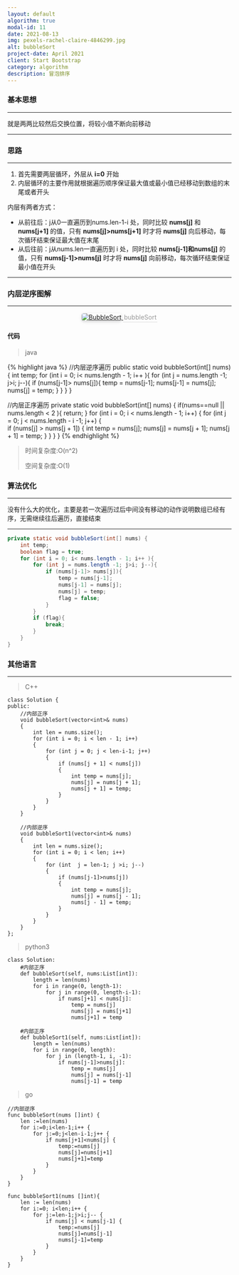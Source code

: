 ```yaml
---
layout: default
algorithm: true
modal-id: 11
date: 2021-08-13
img: pexels-rachel-claire-4846299.jpg
alt: bubbleSort
project-date: April 2021
client: Start Bootstrap
category: algorithm
description: 冒泡排序
---
```


### 基本思想
- - -
就是两两比较然后交换位置，将较小值不断向前移动
- - -

### 思路
- - -
1. 首先需要两层循环，外层从 __i=0__ 开始
2. 内层循环的主要作用就根据遍历顺序保证最大值或最小值已经移动到数组的末尾或者开头

内层有两者方式：
- 从前往后：j从0一直遍历到nums.len-1-i 处，同时比较 __nums[j]__ 和 __nums[j+1]__ 的值，只有 __nums[j]>nums[j+1]__ 时才将 __nums[j]__ 向后移动，每次循环结束保证最大值在末尾
- 从后往前：j从nums.len一直遍历到 i 处，同时比较 __nums[j-1]和nums[j]__ 的值，只有 __nums[j-1]>nums[j]__ 时才将 __nums[j]__ 向前移动，每次循环结束保证最小值在开头

- - -

### 内层逆序图解
- - -
<center>
    <a href="https://cdn.jsdelivr.net/gh/BiggerYellow/BiggerYellow.github.io/img/algorithm/bubbleSort/BubbleSort.jpg">
    <img style="border-radius: 0.3125em;
    box-shadow: 0 2px 4px 0 rgba(34,36,38,.12),0 2px 10px 0 rgba(34,36,38,.08);" class="img-responsive img-centered" alt="BubbleSort"
    src="https://cdn.jsdelivr.net/gh/BiggerYellow/BiggerYellow.github.io/img/algorithm/bubbleSort/BubbleSort.jpg">
    <div style="color:orange; border-bottom: 1px solid #d9d9d9;
    display: inline-block;
    color: #999;
    padding: 2px;">bubbleSort</div>
    </a>
</center>

#### 代码
>java

{% highlight java %}
//内层逆序遍历
public static void bubbleSort(int[] nums){
     int temp;
    for (int i = 0; i< nums.length - 1; i++ ){
        for (int j = nums.length -1; j>i; j--){
            if (nums[j-1]> nums[j]){
                temp = nums[j-1];
                nums[j-1] = nums[j];
                nums[j] = temp;
            }
        }
    }
}

//内层正序遍历
private static void bubbleSort(int[] nums) {
        if(nums==null || nums.length < 2 ){
            return;
        }
        for (int i = 0; i < nums.length - 1; i++) {
            for (int j = 0; j < nums.length - i -1; j++) {   
                if (nums[j] > nums[j + 1]) {
                    int temp = nums[j];
                    nums[j] = nums[j + 1];
                    nums[j + 1] = temp;
                }
            }
        }
    }
{% endhighlight %}


> 时间复杂度:O(n^2)
>
> 空间复杂度:O(1)

### 算法优化
- - -
没有什么大的优化，主要是若一次遍历过后中间没有移动的动作说明数组已经有序，无需继续往后遍历，直接结束
- - -

```Java
private static void bubbleSort(int[] nums) {
    int temp;
    boolean flag = true;
    for (int i = 0; i< nums.length - 1; i++ ){
        for (int j = nums.length -1; j>i; j--){
            if (nums[j-1]> nums[j]){
                temp = nums[j-1];
                nums[j-1] = nums[j];
                nums[j] = temp;
                flag = false;
            }
        }
        if (flag){
            break;
        }
    }
}
```

### 其他语言
- - -
> C++

```
class Solution {
public:
	//内部正序
	void bubbleSort(vector<int>& nums)
	{
		int len = nums.size();
		for (int i = 0; i < len - 1; i++)
		{
			for (int j = 0; j < len-i-1; j++)
			{
				if (nums[j + 1] < nums[j])
				{
					int temp = nums[j];
					nums[j] = nums[j + 1];
					nums[j + 1] = temp;
				}
			}
		}
	}

	//内部逆序
	void bubbleSort1(vector<int>& nums)
	{
		int len = nums.size();
		for (int i = 0; i < len; i++)
		{
			for (int  j = len-1; j >i; j--)
			{
				if (nums[j-1]>nums[j])
				{
					int temp = nums[j];
					nums[j] = nums[j - 1];
					nums[j - 1] = temp;
				}
			}
		}
	}
};
```

> python3

```
class Solution:
    #内部正序
    def bubbleSort(self, nums:List[int]):
        length = len(nums)
        for i in range(0, length-1):
            for j in range(0, length-i-1):
                if nums[j+1] < nums[j]:
                    temp = nums[j]
                    nums[j] = nums[j+1]
                    nums[j+1] = temp

    #内部正序
    def bubbleSort1(self, nums:List[int]):
        length = len(nums)
        for i in range(0, length):
            for j in (length-1, i, -1):
                if nums[j-1]>nums[j]:
                    temp = nums[j]
                    nums[j] = nums[j-1]
                    nums[j-1] = temp
```
> go

```
//内部逆序
func bubbleSort(nums []int) {
	len :=len(nums)
	for i:=0;i<len-1;i++ {
		for j:=0;j<len-i-1;j++ {
			if nums[j+1]<nums[j] {
				temp:=nums[j]
				nums[j]=nums[j+1]
				nums[j+1]=temp
			}
		}
	}
}

func bubbleSort1(nums []int){
	len := len(nums)
	for i:=0; i<len;i++ {
		for j:=len-1;j>i;j-- {
			if nums[j] < nums[j-1] {
				temp:=nums[j]
				nums[j]=nums[j-1]
				nums[j-1]=temp
			}
		}
	}
}
```